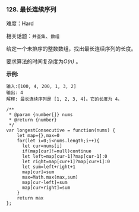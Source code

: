 ### 128. 最长连续序列

难度：Hard

相关话题：`并查集`、`数组`

给定一个未排序的整数数组，找出最长连续序列的长度。



要求算法的时间复杂度为*O(n)* 。



**示例:** 



```
输入:[100, 4, 200, 1, 3, 2]
输出: 4
解释: 最长连续序列是 [1, 2, 3, 4]。它的长度为 4。
```

```
/**
 * @param {number[]} nums
 * @return {number}
 */
var longestConsecutive = function(nums) {
    let map={},max=0
    for(let i=0;i<nums.length;i++){
      let cur=nums[i]
      if(map[cur]!=null)continue
      let left=map[cur-1]?map[cur-1]:0
      let right=map[cur+1]?map[cur+1]:0
      let sum=left+right+1
      map[cur]=sum
      max=Math.max(max,sum)
      map[cur-left]=sum
      map[cur+right]=sum
    }
    return max
};
```

